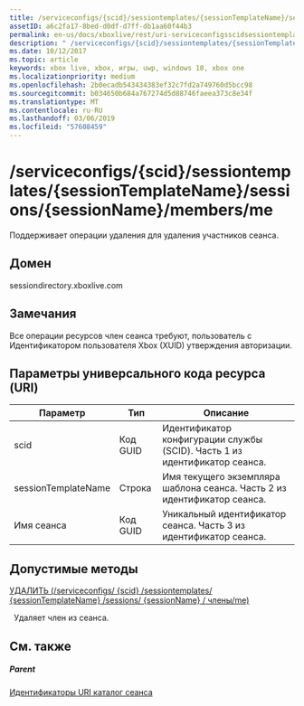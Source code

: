 ```yaml
---
title: /serviceconfigs/{scid}/sessiontemplates/{sessionTemplateName}/sessions/{sessionName}/members/me
assetID: a6c2fa17-8bed-d0df-d7ff-db1aa60f44b3
permalink: en-us/docs/xboxlive/rest/uri-serviceconfigsscidsessiontemplatessessiontemplatenamesessionssessionnamemembersme.html
description: " /serviceconfigs/{scid}/sessiontemplates/{sessionTemplateName}/sessions/{sessionName}/members/me"
ms.date: 10/12/2017
ms.topic: article
keywords: xbox live, xbox, игры, uwp, windows 10, xbox one
ms.localizationpriority: medium
ms.openlocfilehash: 2b0ecadb543434383ef32c7fd2a749760d5bcc98
ms.sourcegitcommit: b034650b684a767274d5d88746faeea373c8e34f
ms.translationtype: MT
ms.contentlocale: ru-RU
ms.lasthandoff: 03/06/2019
ms.locfileid: "57608459"
---
```

# <a name="serviceconfigsscidsessiontemplatessessiontemplatenamesessionssessionnamemembersme"></a>/serviceconfigs/{scid}/sessiontemplates/{sessionTemplateName}/sessions/{sessionName}/members/me
Поддерживает операции удаления для удаления участников сеанса.
<a id="ID4EO"></a>


## <a name="domain"></a>Домен
sessiondirectory.xboxlive.com  
<a id="ID4ET"></a>

 
## <a name="remarks"></a>Замечания

Все операции ресурсов член сеанса требуют, пользователь с Идентификатором пользователя Xbox (XUID) утверждения авторизации.

<a id="ID4EAB"></a>


## <a name="uri-parameters"></a>Параметры универсального кода ресурса (URI)

| Параметр| Тип| Описание|
| --- | --- | --- |
| scid| Код GUID| Идентификатор конфигурации службы (SCID). Часть 1 из идентификатор сеанса.|
| sessionTemplateName| Строка| Имя текущего экземпляра шаблона сеанса. Часть 2 из идентификатор сеанса.|
| Имя сеанса| Код GUID| Уникальный идентификатор сеанса. Часть 3 из идентификатор сеанса.|

<a id="ID4EOC"></a>


## <a name="valid-methods"></a>Допустимые методы

[УДАЛИТЬ (/serviceconfigs/ {scid} /sessiontemplates/ {sessionTemplateName} /sessions/ {sessionName} / члены/me)](uri-serviceconfigsscidsessiontemplatessessiontemplatenamesessionssessionnamemembersmedelete.md)

&nbsp;&nbsp;Удаляет член из сеанса.

<a id="ID4EYC"></a>


## <a name="see-also"></a>См. также

<a id="ID4E1C"></a>


##### <a name="parent"></a>Parent

[Идентификаторы URI каталог сеанса](atoc-reference-sessiondirectory.md)
